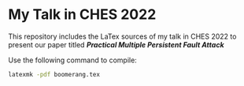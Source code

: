 # My Talk in CHES 2022

This repository includes the LaTex sources of my talk in CHES 2022 to present our paper titled ***Practical Multiple Persistent Fault Attack***

Use the following command to compile:

```sh
latexmk -pdf boomerang.tex
```